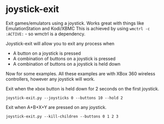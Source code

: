 # joystick-exit
Exit games/emulators using a joystick. Works great with things like EmulationStation and Kodi/XBMC This is achieved by using `wmctrl -c :ACTIVE:` - so wmctrl is a dependency.

Joystick-exit will allow you to exit any process when
- A button on a joystick is pressed
- A combination of buttons on a joystick is pressed
- A combination of buttons on a joystick is held down

Now for some examples. All these examples are with XBox 360 wireless controllers, however any joystick will work.

Exit when the xbox button is held down for 2 seconds on the first joystick.

```joystick-exit.py --joysticks 0 --buttons 10 --hold 2```

Exit when A+B+X+Y are pressed on any joystick.

```joystick-exit.py --kill-children --buttons 0 1 2 3```
